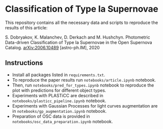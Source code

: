 # Classification of Type Ia Supernovae

This repository contains all the necessary data and scripts to reproduce the results of this article:

S. Dobryakov, K. Malanchev, D. Derkach and M. Hushchyn. Photometric Data-driven Classification of Type Ia Supernovae in the Open Supernova Catalog. [arXiv:2006.10489](https://arxiv.org/abs/2006.10489) [astro-ph.IM], 2020


## Instructions
- Install all packages listed in `requirements.txt`.
- To reproduce the paper results run `notebooks/article.ipynb` notebook.
- Then, run `notebooks/pred_for_types.ipynb` notebook to reproduce the plot with predictions for different object types.
- Experiments with PLASTiCC are described in `notebooks/plasticc_pipeline.ipynb` notebook.
- Experiments with Gaussian Processes for light curves augmentation are in `notebooks/gp_augmentation.ipynb` notebook.
- Preparation of OSC data is provided in `notebooks/osc_data_preparation.ipynb` notebook.

